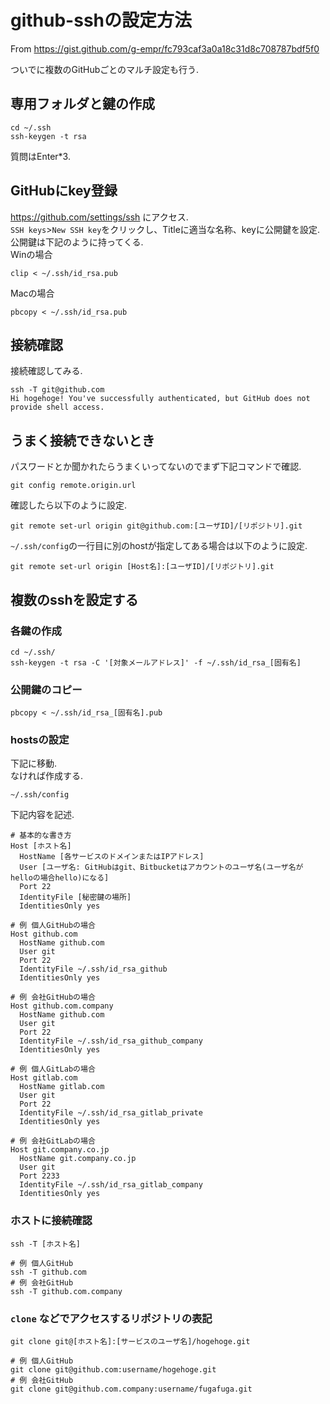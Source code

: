 # github-sshの設定方法
From https://gist.github.com/g-empr/fc793caf3a0a18c31d8c708787bdf5f0

ついでに複数のGitHubごとのマルチ設定も行う.
## 専用フォルダと鍵の作成
```shell
cd ~/.ssh
ssh-keygen -t rsa
```
質問はEnter*3.
​
​
## GitHubにkey登録
https://github.com/settings/ssh にアクセス.  
`SSH keys`>`New SSH key`をクリックし、Titleに適当な名称、keyに公開鍵を設定.  
公開鍵は下記のように持ってくる.  
Winの場合
```shell
clip < ~/.ssh/id_rsa.pub
```
Macの場合
```shell
pbcopy < ~/.ssh/id_rsa.pub
```
## 接続確認
接続確認してみる.
```shell
ssh -T git@github.com
Hi hogehoge! You've successfully authenticated, but GitHub does not provide shell access.
```
## うまく接続できないとき
パスワードとか聞かれたらうまくいってないのでまず下記コマンドで確認.
```shell
git config remote.origin.url
```
確認したら以下のように設定.
```shell
git remote set-url origin git@github.com:[ユーザID]/[リポジトリ].git
```
`~/.ssh/config`の一行目に別のhostが指定してある場合は以下のように設定.
```shell
git remote set-url origin [Host名]:[ユーザID]/[リポジトリ].git
```
## 複数のsshを設定する
### 各鍵の作成
```fish
cd ~/.ssh/
ssh-keygen -t rsa -C '[対象メールアドレス]' -f ~/.ssh/id_rsa_[固有名] 
```
### 公開鍵のコピー
```fish
pbcopy < ~/.ssh/id_rsa_[固有名].pub
```
### hostsの設定
下記に移動.  
なければ作成する.
```fish
~/.ssh/config
```
下記内容を記述.
```
# 基本的な書き方
Host [ホスト名]
  HostName [各サービスのドメインまたはIPアドレス]
  User [ユーザ名: GitHubはgit、Bitbucketはアカウントのユーザ名(ユーザ名がhelloの場合hello)になる]
  Port 22
  IdentityFile [秘密鍵の場所]
  IdentitiesOnly yes

# 例 個人GitHubの場合
Host github.com
  HostName github.com
  User git
  Port 22
  IdentityFile ~/.ssh/id_rsa_github
  IdentitiesOnly yes

# 例 会社GitHubの場合
Host github.com.company
  HostName github.com
  User git
  Port 22
  IdentityFile ~/.ssh/id_rsa_github_company
  IdentitiesOnly yes

# 例 個人GitLabの場合
Host gitlab.com
  HostName gitlab.com
  User git
  Port 22
  IdentityFile ~/.ssh/id_rsa_gitlab_private
  IdentitiesOnly yes

# 例 会社GitLabの場合
Host git.company.co.jp
  HostName git.company.co.jp
  User git
  Port 2233
  IdentityFile ~/.ssh/id_rsa_gitlab_company
  IdentitiesOnly yes
```
### ホストに接続確認
```fish
ssh -T [ホスト名]

# 例 個人GitHub
ssh -T github.com
# 例 会社GitHub
ssh -T github.com.company
```
### `clone` などでアクセスするリポジトリの表記
```fish
git clone git@[ホスト名]:[サービスのユーザ名]/hogehoge.git

# 例 個人GitHub
git clone git@github.com:username/hogehoge.git
# 例 会社GitHub
git clone git@github.com.company:username/fugafuga.git
```

